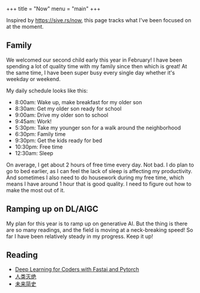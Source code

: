 +++
title = "Now"
menu = "main"
+++

Inspired by https://sive.rs/now, this page tracks what I've been focused on at the moment.

<!--more-->

## Family

We welcomed our second child early this year in February!
I have been spending a lot of quality time with my family since then which is great!
At the same time, I have been super busy every single day whether it's weekday or weekend.

My daily schedule looks like this:
- 8:00am: Wake up, make breakfast for my older son
- 8:30am: Get my older son ready for school
- 9:00am: Drive my older son to school
- 9:45am: Work!
- 5:30pm: Take my younger son for a walk around the neighborhood
- 6:30pm: Family time
- 9:30pm: Get the kids ready for bed
- 10:30pm: Free time
- 12:30am: Sleep

On average, I get about 2 hours of free time every day. Not bad.
I do plan to go to bed earlier, as I can feel the lack of sleep is affecting my productivity.
And sometimes I also need to do housework during my free time, which means I have around 1 hour that is good quality.
I need to figure out how to make the most out of it.

## Ramping up on DL/AIGC

My plan for this year is to ramp up on generative AI.
But the thing is there are so many readings, and the field is moving at a neck-breaking speed!
So far I have been relatively steady in my progress. Keep it up!

## Reading

* [Deep Learning for Coders with Fastai and Pytorch](https://www.goodreads.com/book/show/50204643-deep-learning-for-coders-with-fastai-and-pytorch)
* [人类灭绝](https://www.goodreads.com/book/show/150283051)
* [未来简史](https://www.goodreads.com/book/show/36183830)
